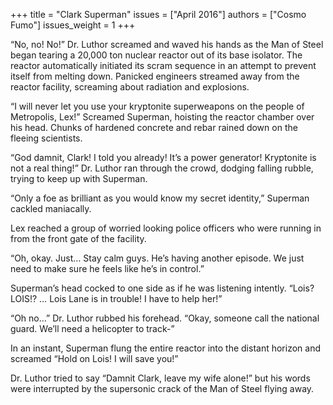 +++
title = "Clark Superman"
issues = ["April 2016"]
authors = ["Cosmo Fumo"]
issues_weight = 1
+++

“No, no! No!” Dr. Luthor screamed and waved his hands as the Man of Steel began tearing a 20,000 ton nuclear reactor out of its base isolator. The reactor automatically initiated its scram sequence in an attempt to prevent itself from melting down. Panicked engineers streamed away from the reactor facility, screaming about radiation and explosions.

“I will never let you use your kryptonite superweapons on the people of Metropolis, Lex!” Screamed Superman, hoisting the reactor chamber over his head. Chunks of hardened concrete and rebar rained down on the fleeing scientists.

“God damnit, Clark! I told you already! It’s a power generator! Kryptonite is not a real thing!” Dr. Luthor ran through the crowd, dodging falling rubble, trying to keep up with Superman.

“Only a foe as brilliant as you would know my secret identity,” Superman cackled maniacally.

Lex reached a group of worried looking police officers who were running in from the front gate of the facility.

“Oh, okay. Just… Stay calm guys. He’s having another episode. We just need to make sure he feels like he’s in control.”

Superman’s head cocked to one side as if he was listening intently. “Lois? LOIS!? … Lois Lane is in trouble! I have to help her!”

“Oh no…” Dr. Luthor rubbed his forehead. “Okay, someone call the national guard. We’ll need a helicopter to track-”

In an instant, Superman flung the entire reactor into the distant horizon and screamed “Hold on Lois! I will save you!”

Dr. Luthor tried to say “Damnit Clark, leave my wife alone!” but his words were interrupted by the supersonic crack of the Man of Steel flying away.
